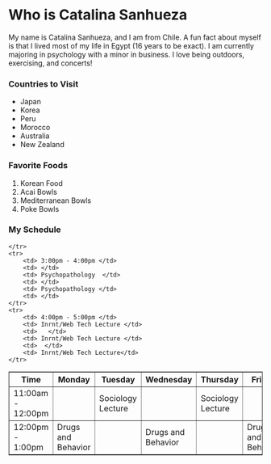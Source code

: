 <!DOCTYPE html>
<html lang="en">
<head>
    <meta charset="UTF-8">
    <title>Title</title>
</head>

<body>
<h1> Who is Catalina Sanhueza </h1>
<!--About Me Paragraph-->
<p>My name is Catalina Sanhueza, and I am from Chile. A fun fact about myself is that I lived most
    of my life in Egypt (16 years to be exact). I am currently majoring in psychology with a minor in
    business. I love being outdoors, exercising, and concerts!</p>

<!--Beginning of List 1-->
<h3> Countries to Visit </h3>
<ul>
    <li>Japan</li>
    <li>Korea</li>
    <li>Peru</li>
    <li>Morocco</li>
    <li>Australia</li>
    <li>New Zealand</li>
</ul>
<!--Beginning of List 2-->

<h3> Favorite Foods </h3>
<ol>
    <li>Korean Food</li>
    <li>Acai Bowls</li>
    <li>Mediterranean Bowls</li>
    <li>Poke Bowls</li>
</ol>
<!--Beginning of Calendar-->
<h3> My Schedule </h3>
<table border="">
    <tr>
        <th>Time</th>
        <th>Monday</th>
        <th>Tuesday</th>
        <th>Wednesday</th>
        <th>Thursday</th>
        <th>Friday</th>
    </tr>
    <tr>
        <td> 11:00am - 12:00pm </td>
        <td> </td>
        <td> Sociology Lecture </td>
        <td> </td>
        <td> Sociology Lecture </td>
        <td>  </td>
   </tr>
    <tr>
        <td> 12:00pm - 1:00pm </td>
        <td> Drugs and Behavior </td>
        <td>  </td>
        <td> Drugs and Behavior </td>
        <td>  </td>
        <td> Drugs and Behavior </td>

    </tr>
    <tr>
        <td> 3:00pm - 4:00pm </td>
        <td> </td>
        <td> Psychopathology  </td>
        <td> </td>
        <td> Psychopathology </td>
        <td> </td>
    </tr>
    <tr>
        <td> 4:00pm - 5:00pm </td>
        <td> Inrnt/Web Tech Lecture </td>
        <td>   </td>
        <td> Inrnt/Web Tech Lecture </td>
        <td>  </td>
        <td> Inrnt/Web Tech Lecture</td>
    </tr>


</table>

</body>
</html>
